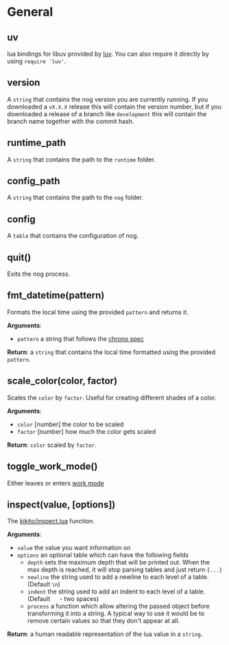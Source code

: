 # General

## uv

lua bindings for libuv provided by [luv](https://github.com/luvit/luv). You can also require it directly by using `require 'luv'`.

## version

A `string` that contains the nog version you are currently running. If you downloaded a `vX.X.X` release this will contain the version number,
but if you downloaded a release of a branch like `development` this will contain the branch name together with the commit hash.

## runtime_path

A `string` that contains the path to the `runtime` folder.

## config_path

A `string` that contains the path to the `nog` folder.

## config

A `table` that contains the configuration of nog.

## quit()

Exits the nog process.

## fmt_datetime(pattern)

Formats the local time using the provided `pattern` and returns it.

**Arguments**:
* `pattern` a string that follows the [chrono spec](https://docs.rs/chrono/0.4.19/chrono/format/strftime/index.html)

**Return**: a `string` that contains the local time formatted using the provided `pattern`.

## scale_color(color, factor)

Scales the `color` by `factor`. Useful for creating different shades of a color.

**Arguments**:
* `color` [number] the color to be scaled
* `factor` [number] how much the color gets scaled

**Return**: `color` scaled by `factor`.

## toggle_work_mode()

Either leaves or enters [work mode](/getting-started/work_mode.html)

## inspect(value, [options])

The [kikito/inspect.lua](https://github.com/kikito/inspect.lua) function.

**Arguments**:

* `value` the value you want information on
* `options` an optional table which can have the following fields
  * `depth` sets the maximum depth that will be printed out. When the max depth is reached, it will stop parsing tables and just return `{...}`
  * `newline` the string used to add a newline to each level of a table. (Default `\n`)
  * `indent` the string used to add an indent to each level of a table. (Default `  `  - two spaces)
  * `process` a function which allow altering the passed object before transforming it into a string. A typical way to use it would be to remove certain values so that they don't appear at all.

**Return**: a human readable representation of the lua value in a `string`.

